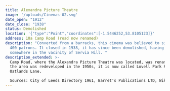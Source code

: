 ```yaml
---
title: Alexandra Picture Theatre
image: '/uploads/Cinemas-02.svg'
date_open: "1912"
date_close: "1938"
status: Demolished
location: '{"type":"Point","coordinates":[-1.5446252,53.8105123]}'
address: 10a Camp Road (road now renamed)
description: "Converted from a barracks, this cinema was believed to sit around
  400 patrons. It closed in 1938, it has since been demolished, having been
  somewhere in the vacinity of Servia Hill. "
description_extended: >-
  Camp Road, where the Alexandra Picture Theatre was located, was renamed when
  the area was redeveloped in the 1950s, it is now called Lovell Park Road and
  Oatlands Lane.

  Sources: City of Leeds Directory 1961, Barret's Publications LTD, Wikipedia
---
```

